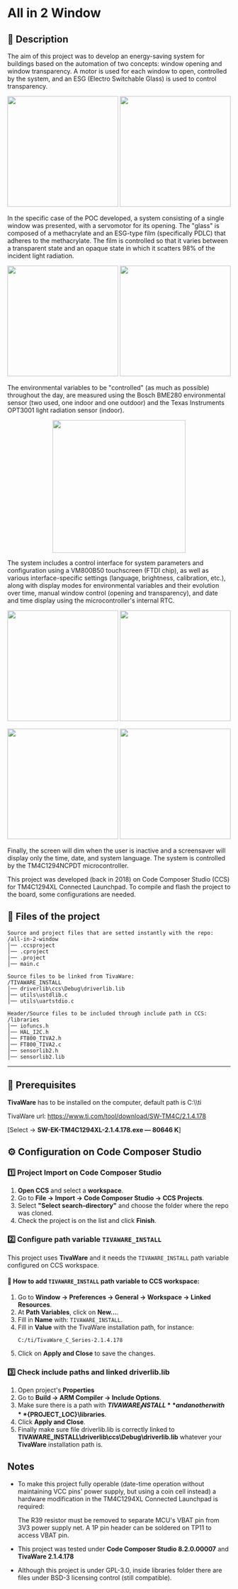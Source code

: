 # All in 2 Window

## 📃 Description
The aim of this project was to develop an energy-saving system for buildings based on the automation of two concepts: window opening and window transparency. A motor is used for each window to open, controlled by the system, and an ESG (Electro Switchable Glass) is used to control transparency.

<p align="center">
	<img src="media/circuit_board_assembled.jpg" height="250">
	<img src="media/ESG_mounted.jpg" height="250">
</p>

In the specific case of the POC developed, a system consisting of a single window was presented, with a servomotor for its opening. The "glass" is composed of a methacrylate and an ESG-type film (specifically PDLC) that adheres to the methacrylate. The film is controlled so that it varies between a transparent state and an opaque state in which it scatters 98% of the incident light radiation.

<p align="center">
	<img src="media/window_opened.jpg" height="250">
	<img src="media/whole_system_supplied_by_usb.jpg" height="250">
</p>

The environmental variables to be "controlled" (as much as possible) throughout the day, are measured using the Bosch BME280 environmental sensor (two used, one indoor and one outdoor) and the Texas Instruments OPT3001 light radiation sensor (indoor).

<p align="center">
	<img src="media/screens/ambient_vars_EN.jpg" height="300">
</p>

The system includes a control interface for system parameters and configuration using a VM800B50 touchscreen (FTDI chip), as well as various interface-specific settings (language, brightness, calibration, etc.), along with display modes for environmental variables and their evolution over time, manual window control (opening and transparency), and date and time display using the microcontroller's internal RTC.

<p align="center">
	<img src="media/screens/graphs_menu.jpg" height="250">
	<img src="media/screens/humidity_graph.jpg" height="250">
</p>

<p align="center">
	<img src="media/screens/control_panel_ES.jpg" height="250">
	<img src="media/screens/datetime_setting.jpg" height="250">
</p>

Finally, the screen will dim when the user is inactive and a screensaver will display only the time, date, and system language. The system is controlled by the TM4C1294NCPDT microcontroller.

This project was developed (back in 2018) on Code Composer Studio (CCS) for TM4C1294XL Connected Launchpad. To compile and flash the project to the board, some configurations are needed.

## 📁 Files of the project

```
Source and project files that are setted instantly with the repo:
/all-in-2-window
│── .ccsproject
│── .cproject
|── .project
│── main.c

Source files to be linked from TivaWare:
/TIVAWARE_INSTALL
│── driverlib\ccs\Debug\driverlib.lib
│── utils\ustdlib.c
│── utils\uartstdio.c

Header/Source files to be included through include path in CCS:
/libraries
│── iofuncs.h
│── HAL_I2C.h
│── FT800_TIVA2.h
│── FT800_TIVA2.c
│── sensorlib2.h
│── sensorlib2.lib
```

---
## 🎫 Prerequisites

**TivaWare** has to be installed on the computer, default path is C:\\\ti

TivaWare url: https://www.ti.com/tool/download/SW-TM4C/2.1.4.178

[Select → **SW-EK-TM4C1294XL-2.1.4.178.exe  — 80646 K**]
## ⚙️ Configuration on Code Composer Studio

### 1️⃣ Project Import on Code Composer Studio

1. **Open CCS** and select a **workspace**.
2. Go to **File → Import → Code Composer Studio → CCS Projects**.
3. Select **"Select search-directory"** and choose the folder where the repo was cloned.
4. Check the project is on the list and click **Finish**.

### 2️⃣ Configure path variable `TIVAWARE_INSTALL`

This project uses **TivaWare** and it needs the `TIVAWARE_INSTALL` path variable configured on CCS workspace.

#### 📌 How to add `TIVAWARE_INSTALL` path variable to CCS workspace:

1. Go to **Window → Preferences → General → Workspace → Linked Resources**.
2. At **Path Variables**, click on **New\...**.
3. Fill in **Name** with: `TIVAWARE_INSTALL`.
4. Fill in **Value** with the TivaWare installation path, for instance:
   ```
   C:/ti/TivaWare_C_Series-2.1.4.178
   ```
5. Click on **Apply and Close** to save the changes.

### 3️⃣ Check include paths and linked driverlib.lib

1. Open project's **Properties** 
2. Go to **Build → ARM Compiler → Include Options**.
3. Make sure there is a path with **${TIVAWARE_INSTALL}** and another with **${PROJECT_LOC}\libraries**.
4. Click **Apply and Close**.
5. Finally make sure file driverlib.lib is correctly linked to **TIVAWARE_INSTALL\driverlib\ccs\Debug\driverlib.lib** whatever your **TivaWare** installation path is.



## Notes
- To make this project fully operable (date-time operation without maintaining VCC pins' power supply, but using a coin cell instead) a hardware modification in the TM4C1294XL Connected Launchpad is required:
  
  The R39 resistor must be removed to separate MCU's VBAT pin from 3V3 power supply net.
  A 1P pin header can be soldered on TP11 to access VBAT pin.

- This project was tested under **Code Composer Studio 8.2.0.00007** and **TivaWare 2.1.4.178**
- Although this project is under GPL-3.0, inside libraries folder there are files under BSD-3 licensing control (still compatible).